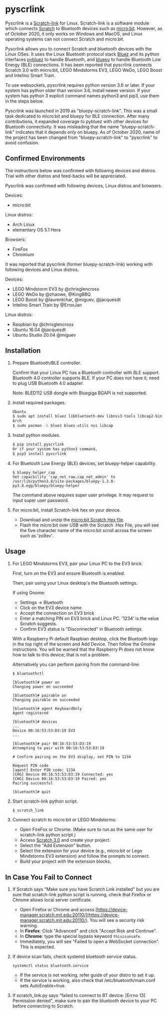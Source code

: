 # pyscrlink

Pyscrlink is a [Scratch-link](https://github.com/LLK/scratch-link) for Linux.
Scratch-link is a software module which connects
[Scratch](https://scratch.mit.edu/) to Bluetooth devices such as
[micro:bit](https://microbit.org/). However, as of October 2020, it only works
on Windows and MacOS, and Linux operating systems can not connect Scratch and
micro:bit.

Pyscrlink allows you to connect Scratch and bluetooth devices with the Linux
OSes. It uses the Linux Bluetooth protocol stack [Bluez](http://www.bluez.org/)
and its python interfaces [pybluez](https://github.com/pybluez/pybluez) to
handle Bluetooth, and [bluepy](https://github.com/IanHarvey/bluepy) to handle
Bluetooth Low Energy (BLE) connections. It has been reported that pyscrlink
connects Scratch 3.0 with micro:bit, LEGO Mindstorms EV3, LEGO WeDo, LEGO
Boost and Intelino Smart Train.

To use websockets, pyscrlink requires python version 3.6 or later. If your
system has python older than version 3.6, install newer version. If your
system has python 3 explicit command names python3 and pip3, use them in the
steps below.

Pyscrlink was launched in 2019 as "bluepy-scratch-link". This was a small task
dedicated to micro:bit and bluepy for BLE connection. After many contributions,
it expanded coverage to pybluez with other devices for Bluetooth connectivity.
It was misleading that the name "bluepy-scratch-link" indicates that it depends
only on bluepy. As of October 2020, name of the project has been changed from
"bluepy-scratch-link" to "pyscrlink" to avoid confusion.

Confirmed Environments
----------------------
The instructions below was confirmed with following devices and distros.
Trial with other distros and feed-backs will be appreciated.

Pyscrlink was confirmed with following devices, Linux distros and browsers.

Devices:
* micro:bit

Linux distros:
* Arch Linux
* elementary OS 5.1 Hera

Browsers:
* FireFox
* Chromium

It was reported that pyscrlink (former bluepy-scratch-link) working with
following devices and Linux distros.

Devices:
* LEGO Mindstorm EV3 by @chrisglencross
* LEGO WeDo by @zhaowe, @KingBBQ
* LEGO Boost by @laurentchar, @miguev, @jacquesdt
* Intelino Smart Train by @ErrorJan

Linux distros:
* Raspbian by @chrisglencross
* Ubuntu 16.04 @jacquesdt
* Ubuntu Studio 20.04 @miguev

Installation
------------
1. Prepare Bluetooth/BLE controller.

   Confirm that your Linux PC has a Bluetooth controller with BLE support.
   Bluetooth 4.0 controller supports BLE. If your PC does not have it, need
   to plug USB Bluetooth 4.0 adapter.

   Note: BLED112 USB dongle with Bluegiga BGAPI is not supported.

2. Install required packages.

    ```sh
    Ubuntu
    $ sudo apt install bluez libbluetooth-dev libnss3-tools libcap2-bin
    Arch
    $ sudo pacman -S bluez bluez-utils nss libcap
    ```

3. Install python modules.

    ```sh
    $ pip install pyscrlink
    Or if your system has python3 command,
    $ pip3 install pyscrlink
    ```

4. For Bluetooth Low Energy (BLE) devices, set bluepy-helper capability.

    ```
    $ bluepy_helper_cap
    Set capacbility 'cap_net_raw,cap_net_admin' to /usr/lib/python3.8/site-packages/bluepy-1.3.0-py3.8.egg/bluepy/bluepy-helper
    ```

    The command above requires super user privilege. It may request to input
    super user password.

5. For micro:bit, install Scratch-link hex on your device.

    * Download and unzip the [micro:bit Scratch Hex file](https://downloads.scratch.mit.edu/microbit/scratch-microbit-1.1.0.hex.zip).
    * Flash the micro:bit over USB with the Scratch .Hex File, you will see the
      five character name of the micro:bit scroll across the screen such as
      'zo9ev'.

Usage
-----
1. For LEGO Mindstorms EV3, pair your Linux PC to the EV3 brick.

   First, turn on the EV3 and ensure Bluetooth is enabled.

   Then, pair using your Linux desktop's the Bluetooth settings.

   If using Gnome:
      * Settings -> Bluetooth
      * Click on the EV3 device name
      * Accept the connection on EV3 brick
      * Enter a matching PIN on EV3 brick and Linux PC. '1234' is the value Scratch suggests.
      * Confirm EV3 status is "Disconnected" in Bluetooth settings

   With a Raspberry Pi default Raspbian desktop, click the Bluetooth logo in the top right of the screen and
   Add Device. Then follow the Gnome instructions. You will be warned that the Raspberry Pi
   does not know how to talk to this device; that is not a problem.

   Alternatively you can perform pairing from the command-line:
   ```shell script
   $ bluetoothctl

   [bluetooth]# power on
   Changing power on succeeded

   [bluetooth]# pairable on
   Changing pairable on succeeded

   [bluetooth]# agent KeyboardOnly
   Agent registered

   [bluetooth]# devices
   ...
   Device 00:16:53:53:D3:19 EV3
   ...

   [bluetooth]# pair 00:16:53:53:D3:19
   Attempting to pair with 00:16:53:53:D3:19

   # Confirm pairing on the EV3 display, set PIN to 1234

   Request PIN code
   [agent] Enter PIN code: 1234
   [CHG] Device 00:16:53:53:D3:19 Connected: yes
   [CHG] Device 00:16:53:53:D3:19 Paired: yes
   Pairing successful

   [bluetooth]# quit
   ```

2. Start scratch-link python script.
    ```sh
    $ scratch_link
    ```

3. Connect scratch to micro:bit or LEGO Mindstorms:
    * Open FireFox or Chrome. (Make sure to run as the same user for scratch-link python script.)
    * Access [Scratch 3.0](https://scratch.mit.edu/) and create your project.
    * Select the "Add Extension" button.
    * Select the extension for your device (e.g., micro:bit or Lego Mindstorms EV3 extension) and follow the prompts to connect.
    * Build your project with the extension blocks.

In Case You Fail to Connect
---------------------------

1. If Scratch says "Make sure you have Scratch Link installed" but you are sure
   that scratch-link python script is running, check that Firefox or Chrome
   allows local server certificate.
    * Open Firefox or Chrome and access [https://device-manager.scratch.mit.edu:20110/](https://device-manager.scratch.mit.edu:20110/). You will see a security risk warning.
    * In **Firefox**: Click "Advanced" and click "Accept Risk and Continue".
    * In **Chrome**: type the special bypass keyword `thisisunsafe`.
    * Immediately, you will see "Failed to open a WebSocket connection". This is expected.

2. If device scan fails, check systemd bluetooth service status.
    ```
    systemctl status bluetooth.service
    ```
    * If the service is not working, refer guide of your distro to set it up.
    * If the service is working, also check that /etc/bluetooth/main.conf sets AutoEnable=true.

3. If scratch_link.py says "failed to connect to BT device: [Errno 13] Permission denied",
   make sure to pair the bluetooth device to your PC before connecting to Scratch.
